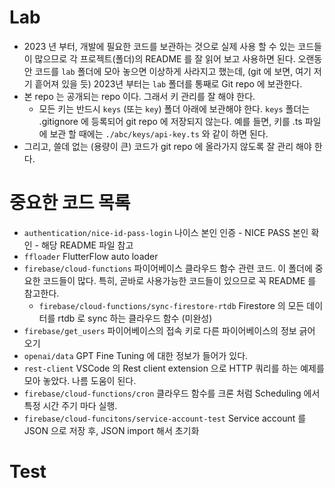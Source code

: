 # Lab

* 2023 년 부터, 개발에 필요한 코드를 보관하는 것으로 실제 사용 할 수 있는 코드들이 많으므로 각 프로젝트(폴더)의 README 를 잘 읽어 보고 사용하면 된다.
  오랜동안 코드를 `lab` 폴더에 모아 놓으면 이상하게 사라지고 했는데, (git 에 보면, 여기 저기 흩어져 있을 듯) 2023년 부터는 `lab` 폴더를 통째로 Git repo 에 보관한다.
* 본 repo 는 공개되는 repo 이다. 그래서 키 관리를 잘 해야 한다.
  * 모든 키는 반드시 `keys` (또는 `key`) 폴더 아래에 보관해야 한다. `keys` 폴더는 .gitignore 에 등록되어 git repo 에 저장되지 않는다.
    예를 들면, 키를 .ts 파일에 보관 할 때에는 `./abc/keys/api-key.ts` 와 같이 하면 된다.
* 그리고, 쓸데 없는 (용량이 큰) 코드가 git repo 에 올라가지 않도록 잘 관리 해야 한다.


# 중요한 코드 목록


* `authentication/nice-id-pass-login` 나이스 본인 인증 - NICE PASS 본인 확인 - 해당 README 파일 참고
* `ffloader` FlutterFlow auto loader
* `firebase/cloud-functions` 파이어베이스 클라우드 함수 관련 코드. 이 폴더에 중요한 코드들이 많다. 특히, 곧바로 사용가능한 코드들이 있으므로 꼭 README 를 참고한다.
  * `firebase/cloud-functions/sync-firestore-rtdb` Firestore 의 모든 데이터를 rtdb 로 sync 하는 클라우드 함수 (미완성)
* `firebase/get_users` 파이어베이스의 접속 키로 다른 파이어베이스의 정보 긁어 오기
* `openai/data` GPT Fine Tuning 에 대한 정보가 들어가 있다.
* `rest-client` VSCode 의 Rest client extension 으로 HTTP 쿼리를 하는 예제를 모아 놓았다. 나름 도움이 된다.
* `firebase/cloud-functions/cron` 클라우드 함수를 크론 처럼 Scheduling 에서 특정 시간 주기 마다 실행.
* `firebase/cloud-funcitons/service-account-test` Service account 를 JSON 으로 저장 후, JSON import 해서 초기화

# Test

